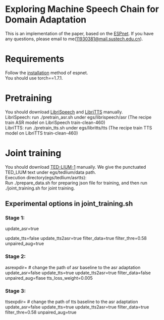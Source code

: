 # Exploring Machine Speech Chain for Domain Adaptation
This is an implementation of the paper, based on the [ESPnet](https://github.com/espnet/espnet). 
If you have any questions, please email to me(11930381@mail.sustech.edu.cn).
# Requirements
Follow the [installation](https://espnet.github.io/espnet/installation.html) method of espnet.  
You should use torch==1.7.1.
# Pretraining
You should download [LibriSpeech](http://www.openslr.org/12/) and [LibriTTS](http://www.openslr.org/60/) manually.  
LibriSpeech: run ./pretrain_asr.sh under egs/librispeech/asr (The recipe train ASR model on LibriSpeech train-clean-460)  
LibriTTS: run ./pretrain_tts.sh under egs/libritts/tts (The recipe train TTS model on LibriTTS train-clean-460)
# Joint training
You should download [TED-LIUM-1](http://www.openslr.org/7/) manually.
We give the punctuated TED_LIUM  text under egs/tedlium/data path.  
Execution directory(egs/tedlium/asrtts):  
Run ./prepare_data.sh for preparing json file for training, and then run ./joint_training.sh for joint training.
## Experimental options in joint_training.sh
### Stage 1:
update_asr=true 

update_tts=false 
update_tts2asr=true 
filter_data=true 
filter_thre=0.58  
unpaired_aug=true  

### Stage 2:
asrexpdir=    # change the path of asr baseline to the asr adaptation
update_asr=false
update_tts=true
update_tts2asr=true
filter_data=false
unpaired_aug=flase
tts_loss_weight=0.005

### Stage 3:
ttsexpdir=  # change the path of tts baseline to the asr adaptation
update_asr=false
update_tts=true
update_tts2asr=true
filter_data=true
filter_thre=0.58 
unpaired_aug=true 


